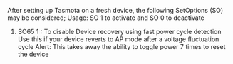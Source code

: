 After setting up Tasmota on a fresh device, the following SetOptions (SO) may be considered;
Usage: SO<XX> 1 to activate and SO<XX> 0 to deactivate

1. SO65 1 : To disable Device recovery using fast power cycle detection
            Use this if your device reverts to AP mode after a voltage fluctuation cycle
            Alert: This takes away the ability to toggle power 7 times to reset the device

